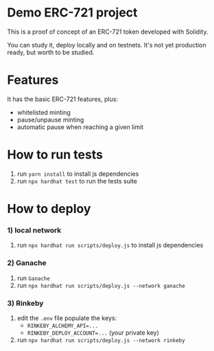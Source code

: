 Demo ERC-721 project
===================

This is a proof of concept of an ERC-721 token developed with Solidity.

You can study it, deploy locally and on testnets. It's not yet production ready, but worth to be studied.

# Features

It has the basic ERC-721 features, plus:
- whitelisted minting
- pause/unpause minting
- automatic pause when reaching a given limit

# How to run tests

1. run `yarn install` to install js dependencies
1. run `npx hardhat test` to run the tests suite

# How to deploy

### 1) local network

1. run `npx hardhat run scripts/deploy.js` to install js dependencies

### 2) Ganache

1. run `Ganache`
1. run `npx hardhat run scripts/deploy.js --network ganache`

### 3) Rinkeby

1. edit the `.env` file populate the keys:
    - `RINKEBY_ALCHEMY_API=...`
    - `RINKEBY_DEPLOY_ACCOUNT=...` (your private key)
1. run `npx hardhat run scripts/deploy.js --network rinkeby`

